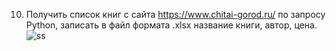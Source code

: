 10. Получить список книг с сайта https://www.chitai-gorod.ru/ по запросу Python, записать в файл формата .xlsx название книги, автор, цена.
![ss](https://github.com/danil02117/OPD-lab-1/assets/125909605/bdf80fe3-a32d-45ef-95bd-682c13f7d0cc)

